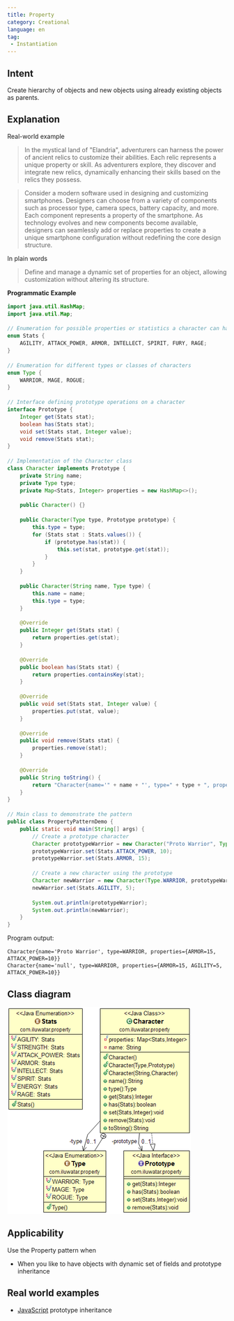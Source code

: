 ```yaml
---
title: Property
category: Creational
language: en
tag:
 - Instantiation
---
```


## Intent
Create hierarchy of objects and new objects using already existing
objects as parents.

## Explanation

Real-world example

> In the mystical land of "Elandria", adventurers can harness the power of ancient relics to customize their abilities. Each relic represents a unique property or skill. As adventurers explore, they discover and integrate new relics, dynamically enhancing their skills based on the relics they possess.

> Consider a modern software used in designing and customizing smartphones. Designers can choose from a variety of components such as processor type, camera specs, battery capacity, and more. Each component represents a property of the smartphone. As technology evolves and new components become available, designers can seamlessly add or replace properties to create a unique smartphone configuration without redefining the core design structure.

In plain words

> Define and manage a dynamic set of properties for an object, allowing customization without altering its structure.

**Programmatic Example**
```java
import java.util.HashMap;
import java.util.Map;

// Enumeration for possible properties or statistics a character can have
enum Stats {
    AGILITY, ATTACK_POWER, ARMOR, INTELLECT, SPIRIT, FURY, RAGE;
}

// Enumeration for different types or classes of characters
enum Type {
    WARRIOR, MAGE, ROGUE;
}

// Interface defining prototype operations on a character
interface Prototype {
    Integer get(Stats stat);
    boolean has(Stats stat);
    void set(Stats stat, Integer value);
    void remove(Stats stat);
}

// Implementation of the Character class
class Character implements Prototype {
    private String name;
    private Type type;
    private Map<Stats, Integer> properties = new HashMap<>();

    public Character() {}

    public Character(Type type, Prototype prototype) {
        this.type = type;
        for (Stats stat : Stats.values()) {
            if (prototype.has(stat)) {
                this.set(stat, prototype.get(stat));
            }
        }
    }

    public Character(String name, Type type) {
        this.name = name;
        this.type = type;
    }

    @Override
    public Integer get(Stats stat) {
        return properties.get(stat);
    }

    @Override
    public boolean has(Stats stat) {
        return properties.containsKey(stat);
    }

    @Override
    public void set(Stats stat, Integer value) {
        properties.put(stat, value);
    }

    @Override
    public void remove(Stats stat) {
        properties.remove(stat);
    }

    @Override
    public String toString() {
        return "Character{name='" + name + "', type=" + type + ", properties=" + properties + '}';
    }
}

// Main class to demonstrate the pattern
public class PropertyPatternDemo {
    public static void main(String[] args) {
        // Create a prototype character
        Character prototypeWarrior = new Character("Proto Warrior", Type.WARRIOR);
        prototypeWarrior.set(Stats.ATTACK_POWER, 10);
        prototypeWarrior.set(Stats.ARMOR, 15);

        // Create a new character using the prototype
        Character newWarrior = new Character(Type.WARRIOR, prototypeWarrior);
        newWarrior.set(Stats.AGILITY, 5);

        System.out.println(prototypeWarrior);
        System.out.println(newWarrior);
    }
}
```

Program output:

```
Character{name='Proto Warrior', type=WARRIOR, properties={ARMOR=15, ATTACK_POWER=10}}
Character{name='null', type=WARRIOR, properties={ARMOR=15, AGILITY=5, ATTACK_POWER=10}}
```

## Class diagram
![alt text](./etc/property.png "Property")

## Applicability
Use the Property pattern when

* When you like to have objects with dynamic set of fields and prototype inheritance

## Real world examples

* [JavaScript](https://developer.mozilla.org/en-US/docs/Web/JavaScript/Inheritance_and_the_prototype_chain) prototype inheritance
